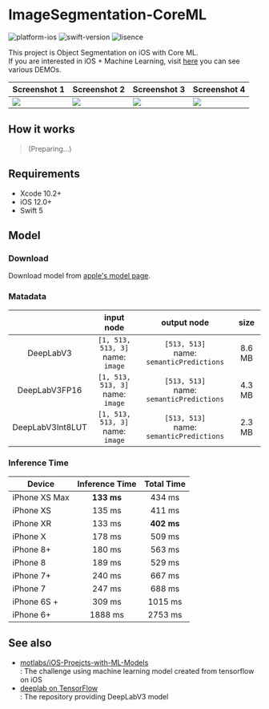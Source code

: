# ImageSegmentation-CoreML

![platform-ios](https://img.shields.io/badge/platform-ios-lightgrey.svg)
![swift-version](https://img.shields.io/badge/swift-5.0-red.svg)
![lisence](https://img.shields.io/badge/license-MIT-black.svg)

This project is Object Segmentation on iOS with Core ML.<br>If you are interested in iOS + Machine Learning, visit [here](https://github.com/motlabs/iOS-Proejcts-with-ML-Models) you can see various DEMOs.<br>

| Screenshot 1 | Screenshot 2 | Screenshot 3 | Screenshot 4 |
| ------------ | ------------ | ------------ | ------------ |
| ![](resource/IMG_3632.PNG) | ![](resource/IMG_3633.PNG) | ![](resource/IMG_3634.PNG) | ![](resource/IMG_3635.PNG) |

## How it works

> (Preparing...)

## Requirements

- Xcode 10.2+
- iOS 12.0+
- Swift 5

## Model

### Download

Download model from [apple's model page](https://developer.apple.com/machine-learning/models/).

### Matadata

|            | input node    | output node    |   size   |
| :--------: | :-----------: | :------------: | :------: |
| DeepLabV3     | `[1, 513, 513, 3]`<br>name: `image` | `[513, 513]`<br>name: `semanticPredictions` | 8.6 MB |
| DeepLabV3FP16 | `[1, 513, 513, 3]`<br>name: `image` | `[513, 513]`<br>name: `semanticPredictions` | 4.3 MB |
| DeepLabV3Int8LUT | `[1, 513, 513, 3]`<br>name: `image` | `[513, 513]`<br>name: `semanticPredictions` | 2.3 MB |

### Inference Time

| Device        | Inference Time | Total Time |
| ------------- | :------: | :-----: |
| iPhone XS Max | **133 ms** | 434 ms |
| iPhone XS     | 135 ms | 411 ms |
| iPhone XR     | 133 ms | **402 ms** |
| iPhone X      | 178 ms | 509 ms |
| iPhone 8+     | 180 ms | 563 ms |
| iPhone 8      | 189 ms | 529 ms |
| iPhone 7+     | 240 ms | 667 ms |
| iPhone 7      | 247 ms | 688 ms |
| iPhone 6S +   | 309 ms | 1015 ms |
| iPhone 6+     | 1888 ms | 2753 ms |


## See also

- [motlabs/iOS-Proejcts-with-ML-Models](https://github.com/motlabs/iOS-Proejcts-with-ML-Models)<br>
  : The challenge using machine learning model created from tensorflow on iOS
- [deeplab on TensorFlow](https://github.com/tensorflow/models/tree/master/research/deeplab)<br>
  : The repository providing DeepLabV3 model
